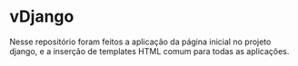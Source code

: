 # vDjango

Nesse repositório foram feitos a aplicação da página inicial no projeto django, e a inserção de templates HTML comum para todas as aplicações.
